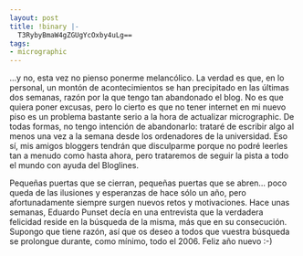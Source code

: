```yaml
---
layout: post
title: !binary |-
  T3RybyBmaW4gZGUgYcOxby4uLg==
tags:
- micrographic
---
```

...y no, esta vez no pienso ponerme melancólico. La verdad es que, en lo personal, un montón de acontecimientos se han precipitado en las últimas dos semanas, razón por la que tengo tan abandonado el blog. No es que quiera poner excusas, pero lo cierto es que no tener internet en mi nuevo piso es un problema bastante serio a la hora de actualizar micrographic. De todas formas, no tengo intención de abandonarlo: trataré de escribir algo al menos una vez a la semana desde los ordenadores de la universidad. Eso sí, mis amigos bloggers tendrán que disculparme porque no podré leerles tan a menudo como hasta ahora, pero trataremos de seguir la pista a todo el mundo con ayuda del Bloglines.

Pequeñas puertas que se cierran, pequeñas puertas que se abren… poco queda de las ilusiones y esperanzas de hace sólo un año, pero afortunadamente siempre surgen nuevos retos y motivaciones. Hace unas semanas, Eduardo Punset decía en una entrevista que la verdadera felicidad reside en la búsqueda de la misma, más que en su consecución. Supongo que tiene razón, así que os deseo a todos que vuestra búsqueda se prolongue durante, como mínimo, todo el 2006. Feliz año nuevo :-)
